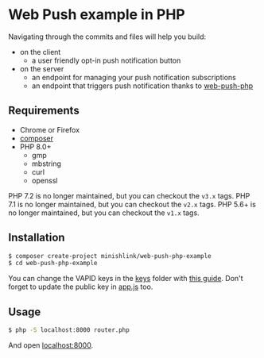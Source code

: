 # Web Push example in PHP

Navigating through the commits and files will help you build:
- on the client
    - a user friendly opt-in push notification button
- on the server
    - an endpoint for managing your push notification subscriptions
    - an endpoint that triggers push notification thanks to [web-push-php](https://github.com/web-push-libs/web-push-php)

## Requirements
- Chrome or Firefox
- [composer](https://getcomposer.org/)
- PHP 8.0+
    - gmp
    - mbstring
    - curl
    - openssl

PHP 7.2 is no longer maintained, but you can checkout the `v3.x` tags.
PHP 7.1 is no longer maintained, but you can checkout the `v2.x` tags.
PHP 5.6+ is no longer maintained, but you can checkout the `v1.x` tags.

## Installation
```bash
$ composer create-project minishlink/web-push-php-example
$ cd web-push-php-example
```

You can change the VAPID keys in the [keys](./keys) folder with [this guide](https://github.com/web-push-libs/web-push-php#authentication-vapid).
Don't forget to update the public key in [app.js](./src/app.js) too.

## Usage

```bash
$ php -S localhost:8000 router.php
```

And open [localhost:8000](http://localhost:8000).
